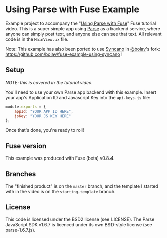# Using Parse with Fuse Example
Example project to accompany the "[Using Parse with Fuse](https://youtu.be/Th0V2p7EmXw)" Fuse tutorial video. This is a super simple app using [Parse](https://www.parse.com) as a backend service, where anyone can simply post text, and anyone else can see that text. All relevant code is in the `MainView.ux` file.

Note: This example has also been ported to use [Syncano](https://www.syncano.io/) in [@bolav](https://github.com/bolav)'s fork: https://github.com/bolav/fuse-example-using-syncano !

## Setup
_NOTE: this is covered in the tutorial video._

You'll need to use your own Parse app backend with this example. Insert your app's Application ID and Javascript Key into the `api-keys.js` file:
```js
module.exports = {
	appId: "YOUR APP ID HERE",
	jsKey: "YOUR JS KEY HERE"
};
```

Once that's done, you're ready to roll!

## Fuse version
This example was produced with Fuse (beta) v0.8.4.

## Branches
The "finished product" is on the `master` branch, and the template I started with in the video is on the `starting-template` branch.

## License
This code is licensed under the BSD2 license (see LICENSE). The Parse JavaScript SDK v1.6.7 is licenced under its own BSD-style license (see parse-1.6.7.js).
